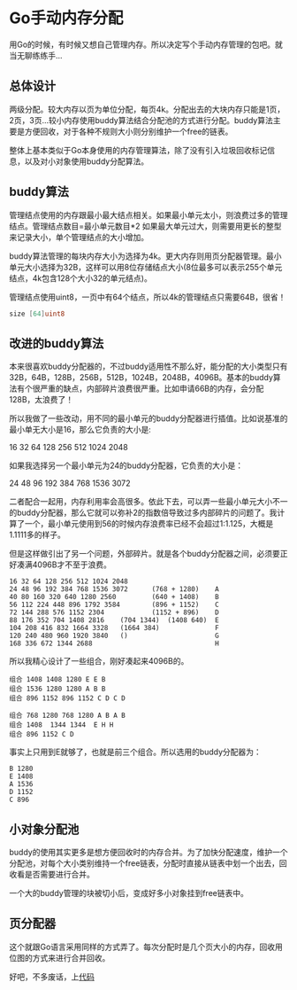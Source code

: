 # Go手动内存分配

用Go的时候，有时候又想自己管理内存。所以决定写个手动内存管理的包吧。就当无聊练练手...

## 总体设计

两级分配。较大内存以页为单位分配，每页4k。分配出去的大块内存只能是1页，2页，3页...较小内存使用buddy算法结合分配池的方式进行分配。buddy算法主要是方便回收，对于各种不规则大小则分别维护一个free的链表。

整体上基本类似于Go本身使用的内存管理算法，除了没有引入垃圾回收标记信息，以及对小对象使用buddy分配算法。

## buddy算法

管理结点使用的内存跟最小最大结点相关。如果最小单元太小，则浪费过多的管理结点。管理结点数目=最小单元数目*2   如果最大单元过大，则需要用更长的整型来记录大小，单个管理结点的大小增加。

buddy算法管理的每块内存大小为选择为4k。更大内存则用页分配器管理。最小单元大小选择为32B，这样可以用8位存储结点大小(8位最多可以表示255个单元结点，4k包含128个大小32的单元结点)。

管理结点使用uint8，一页中有64个结点，所以4k的管理结点只需要64B，很省！

```Go
size [64]uint8
```

## 改进的buddy算法

本来很喜欢buddy分配器的，不过buddy适用性不那么好，能分配的大小类型只有32B，64B，128B，256B，512B，1024B，2048B，4096B。基本的buddy算法有个很严重的缺点，内部碎片浪费很严重。比如申请66B的内存，会分配128B，太浪费了！

所以我做了一些改动，用不同的最小单元的buddy分配器进行插值。比如说基准的最小单无大小是16，那么它负责的大小是:

16 32 64 128 256 512 1024 2048

如果我选择另一个最小单元为24的buddy分配器，它负责的大小是：

24 48 96 192 384 768 1536 3072 

二者配合一起用，内存利用率会高很多。依此下去，可以弄一些最小单元大小不一的buddy分配器，那么它就可以弥补2的指数倍导致过多内部碎片的问题了。我计算了一个，最小单元使用到56的时候内存浪费率已经不会超过1:1.125，大概是1.1111多的样子。

但是这样做引出了另一个问题，外部碎片。就是各个buddy分配器之间，必须要正好凑满4096B才不至于浪费。

	16 32 64 128 256 512 1024 2048
	24 48 96 192 384 768 1536 3072 		(768 + 1280)	A
	40 80 160 320 640 1280 2560  		(640 + 1408)	B
	56 112 224 448 896 1792 3584 		(896 + 1152)	C
	72 144 288 576 1152 2304 			(1152 + 896)	D
	88 176 352 704 1408 2816	(704 1344)  (1408 640)	E
	104 208 416 832 1664 3328 	(1664 384)				F
	120 240 480 960 1920 3840	()						G
	168 336 672 1344 2688 								H

所以我精心设计了一些组合，刚好凑起来4096B的。

	组合 1408 1408 1280 E E B
	组合 1536 1280 1280 A B B
	组合 896 1152 896 1152 C D C D

	组合 768 1280 768 1280 A B A B
	组合 1408  1344 1344	E H H
	组合 896 1152 C D 

事实上只用到E就够了，也就是前三个组合。所以选用的buddy分配器为：

	B 1280
	E 1408
	A 1536
	D 1152
	C 896

## 小对象分配池

buddy的使用其实更多是想方便回收时的内存合并。为了加快分配速度，维护一个分配池，对每个大小类别维持一个free链表，分配时直接从链表中划一个出去，回收看是否需要进行合并。

一个大的buddy管理的块被切小后，变成好多小对象挂到free链表中。

## 页分配器

这个就跟Go语言采用同样的方式弄了。每次分配时是几个页大小的内存，回收用位图的方式来进行合并回收。

好吧，不多废话，上[代码](http://github.com/tiancaiamao/memory)